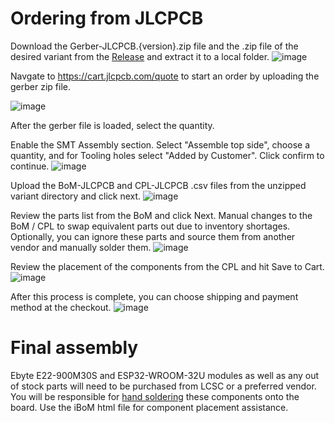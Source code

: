 # Ordering from JLCPCB


Download the Gerber-JLCPCB.{version}.zip file and the .zip file of the desired variant from the [Release](https://github.com/Hydra-Designs/project-hydra-meshtastic-pcb/releases/tag/2.1) and extract it to a local folder.
![image](https://user-images.githubusercontent.com/9000580/166714337-6639de76-8187-4cde-bb4a-ed1b411a9ce4.png)

Navgate to https://cart.jlcpcb.com/quote to start an order by uploading the gerber zip file.

![image](https://user-images.githubusercontent.com/9000580/166716300-16640bda-a35b-4ff1-94c4-c0c1b68091c5.png)

After the gerber file is loaded, select the quantity.

Enable the SMT Assembly section. Select "Assemble top side", choose a quantity, and for Tooling holes select "Added by Customer".
Click confirm to continue.
![image](https://user-images.githubusercontent.com/9000580/166716822-8628b8bd-1e19-4041-b34c-2e5437c6be81.png)

Upload the BoM-JLCPCB and CPL-JLCPCB .csv files from the unzipped variant directory and click next.
![image](https://user-images.githubusercontent.com/9000580/166718997-627a68b7-61df-4df7-a00d-424c53e3b047.png)

Review the parts list from the BoM and click Next. Manual changes to the BoM / CPL to swap equivalent parts out due to inventory shortages. 
Optionally, you can ignore these parts and source them from another vendor and manually solder them.
![image](https://user-images.githubusercontent.com/9000580/166719420-bc49029f-9603-487c-9bff-93c821e93de7.png)

Review the placement of the components from the CPL and hit Save to Cart.
![image](https://user-images.githubusercontent.com/9000580/166720516-6aa26568-ce6b-4a46-9441-195a0bf87de8.png)

After this process is complete, you can choose shipping and payment method at the checkout.
![image](https://user-images.githubusercontent.com/9000580/166720897-cf94f1c2-e3f6-4462-81f4-8e6a2f7338e9.png)


# Final assembly 

Ebyte E22-900M30S and ESP32-WROOM-32U modules as well as any out of stock parts will need to be purchased from LCSC or a preferred vendor. You will be responsible for [hand soldering](README.md#assembly-instructions) these components onto the board. Use the iBoM html file for component placement assistance.
